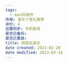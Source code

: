 ```yaml
---
tags:
  - macOS软件
作用: 音乐个性化推荐
评价: 4
设置同步: 手机账号
是否已备份:
是否已重装:
title: 网易云音乐
date created: 2023-02-28
date modified: 2023-03-14
---
```


